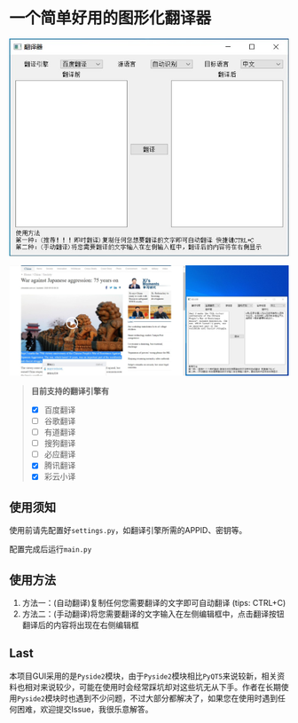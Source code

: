 # 一个简单好用的图形化翻译器

![图形化界面](./images/UI.jpg)

![使用效果图1](./images/application_1.jpg)

> **目前支持的翻译引擎有**
> - [x] 百度翻译
> - [ ] 谷歌翻译
> - [ ] 有道翻译
> - [ ] 搜狗翻译
> - [ ] 必应翻译
> - [x] 腾讯翻译
> - [x] 彩云小译

## 使用须知
使用前请先配置好`settings.py`，如翻译引擎所需的APPID、密钥等。

配置完成后运行`main.py`

## 使用方法
1. 方法一：(自动翻译)复制任何您需要翻译的文字即可自动翻译 (tips: CTRL+C)
2. 方法二：(手动翻译)将您需要翻译的文字输入在左侧编辑框中，点击翻译按钮翻译后的内容将出现在右侧编辑框

## Last
本项目GUI采用的是`Pyside2`模块，由于`Pyside2`模块相比`PyQT5`来说较新，相关资料也相对来说较少，可能在使用时会经常踩坑却对这些坑无从下手。作者在长期使用`Pyside2`模块时也遇到不少问题，不过大部分都解决了，如果您在使用时遇到任何困难，欢迎提交Issue，我很乐意解答。
